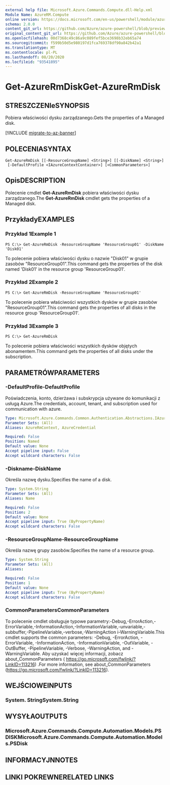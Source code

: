 ```yaml
---
external help file: Microsoft.Azure.Commands.Compute.dll-Help.xml
Module Name: AzureRM.Compute
online version: https://docs.microsoft.com/en-us/powershell/module/azurerm.compute/get-azurermdisk
schema: 2.0.0
content_git_url: https://github.com/Azure/azure-powershell/blob/preview/src/ResourceManager/Compute/Commands.Compute/help/Get-AzureRmDisk.md
original_content_git_url: https://github.com/Azure/azure-powershell/blob/preview/src/ResourceManager/Compute/Commands.Compute/help/Get-AzureRmDisk.md
ms.openlocfilehash: 00d7368c49c86a9c089fef5bce3698b32eb65a74
ms.sourcegitcommit: f599b50d5e980197d1fca769378df90a842b42a1
ms.translationtype: MT
ms.contentlocale: pl-PL
ms.lasthandoff: 08/20/2020
ms.locfileid: "93541895"
---
```

# <span data-ttu-id="c32be-101">Get-AzureRmDisk</span><span class="sxs-lookup"><span data-stu-id="c32be-101">Get-AzureRmDisk</span></span>

## <span data-ttu-id="c32be-102">STRESZCZENIe</span><span class="sxs-lookup"><span data-stu-id="c32be-102">SYNOPSIS</span></span>
<span data-ttu-id="c32be-103">Pobiera właściwości dysku zarządzanego.</span><span class="sxs-lookup"><span data-stu-id="c32be-103">Gets the properties of a Managed disk.</span></span>

[!INCLUDE [migrate-to-az-banner](../../includes/migrate-to-az-banner.md)]

## <span data-ttu-id="c32be-104">POLECENIA</span><span class="sxs-lookup"><span data-stu-id="c32be-104">SYNTAX</span></span>

```
Get-AzureRmDisk [[-ResourceGroupName] <String>] [[-DiskName] <String>]
 [-DefaultProfile <IAzureContextContainer>] [<CommonParameters>]
```

## <span data-ttu-id="c32be-105">Opis</span><span class="sxs-lookup"><span data-stu-id="c32be-105">DESCRIPTION</span></span>
<span data-ttu-id="c32be-106">Polecenie cmdlet **Get-AzureRmDisk** pobiera właściwości dysku zarządzanego.</span><span class="sxs-lookup"><span data-stu-id="c32be-106">The **Get-AzureRmDisk** cmdlet gets the properties of a Managed disk.</span></span>

## <span data-ttu-id="c32be-107">Przykłady</span><span class="sxs-lookup"><span data-stu-id="c32be-107">EXAMPLES</span></span>

### <span data-ttu-id="c32be-108">Przykład 1</span><span class="sxs-lookup"><span data-stu-id="c32be-108">Example 1</span></span>
```
PS C:\> Get-AzureRmDisk -ResourceGroupName 'ResourceGroup01' -DiskName 'Disk01'
```

<span data-ttu-id="c32be-109">To polecenie pobiera właściwości dysku o nazwie "Disk01" w grupie zasobów "ResourceGroup01".</span><span class="sxs-lookup"><span data-stu-id="c32be-109">This command gets the properties of the disk named 'Disk01' in the resource group 'ResourceGroup01'.</span></span>

### <span data-ttu-id="c32be-110">Przykład 2</span><span class="sxs-lookup"><span data-stu-id="c32be-110">Example 2</span></span>
```
PS C:\> Get-AzureRmDisk -ResourceGroupName 'ResourceGroup01'
```

<span data-ttu-id="c32be-111">To polecenie pobiera właściwości wszystkich dysków w grupie zasobów "ResourceGroup01".</span><span class="sxs-lookup"><span data-stu-id="c32be-111">This command gets the properties of all disks in the resource group 'ResourceGroup01'.</span></span>

### <span data-ttu-id="c32be-112">Przykład 3</span><span class="sxs-lookup"><span data-stu-id="c32be-112">Example 3</span></span>
```
PS C:\> Get-AzureRmDisk
```

<span data-ttu-id="c32be-113">To polecenie pobiera właściwości wszystkich dysków objętych abonamentem.</span><span class="sxs-lookup"><span data-stu-id="c32be-113">This command gets the properties of all disks under the subscription.</span></span>

## <span data-ttu-id="c32be-114">PARAMETRÓW</span><span class="sxs-lookup"><span data-stu-id="c32be-114">PARAMETERS</span></span>

### <span data-ttu-id="c32be-115">-DefaultProfile</span><span class="sxs-lookup"><span data-stu-id="c32be-115">-DefaultProfile</span></span>
<span data-ttu-id="c32be-116">Poświadczenia, konto, dzierżawa i subskrypcja używane do komunikacji z usługą Azure.</span><span class="sxs-lookup"><span data-stu-id="c32be-116">The credentials, account, tenant, and subscription used for communication with azure.</span></span>

```yaml
Type: Microsoft.Azure.Commands.Common.Authentication.Abstractions.IAzureContextContainer
Parameter Sets: (All)
Aliases: AzureRmContext, AzureCredential

Required: False
Position: Named
Default value: None
Accept pipeline input: False
Accept wildcard characters: False
```

### <span data-ttu-id="c32be-117">-Diskname</span><span class="sxs-lookup"><span data-stu-id="c32be-117">-DiskName</span></span>
<span data-ttu-id="c32be-118">Określa nazwę dysku.</span><span class="sxs-lookup"><span data-stu-id="c32be-118">Specifies the name of a disk.</span></span>

```yaml
Type: System.String
Parameter Sets: (All)
Aliases: Name

Required: False
Position: 2
Default value: None
Accept pipeline input: True (ByPropertyName)
Accept wildcard characters: False
```

### <span data-ttu-id="c32be-119">-ResourceGroupName</span><span class="sxs-lookup"><span data-stu-id="c32be-119">-ResourceGroupName</span></span>
<span data-ttu-id="c32be-120">Określa nazwę grupy zasobów.</span><span class="sxs-lookup"><span data-stu-id="c32be-120">Specifies the name of a resource group.</span></span>

```yaml
Type: System.String
Parameter Sets: (All)
Aliases:

Required: False
Position: 1
Default value: None
Accept pipeline input: True (ByPropertyName)
Accept wildcard characters: False
```

### <span data-ttu-id="c32be-121">CommonParameters</span><span class="sxs-lookup"><span data-stu-id="c32be-121">CommonParameters</span></span>
<span data-ttu-id="c32be-122">To polecenie cmdlet obsługuje typowe parametry:-Debug,-ErrorAction,-ErrorVariable,-InformationAction,-InformationVariable,-unvariable,-subbuffer,-PipelineVariable,-verbose,-WarningAction i-WarningVariable.</span><span class="sxs-lookup"><span data-stu-id="c32be-122">This cmdlet supports the common parameters: -Debug, -ErrorAction, -ErrorVariable, -InformationAction, -InformationVariable, -OutVariable, -OutBuffer, -PipelineVariable, -Verbose, -WarningAction, and -WarningVariable.</span></span> <span data-ttu-id="c32be-123">Aby uzyskać więcej informacji, zobacz about_CommonParameters ( https://go.microsoft.com/fwlink/?LinkID=113216) .</span><span class="sxs-lookup"><span data-stu-id="c32be-123">For more information, see about_CommonParameters (https://go.microsoft.com/fwlink/?LinkID=113216).</span></span>

## <span data-ttu-id="c32be-124">WEJŚCIOWE</span><span class="sxs-lookup"><span data-stu-id="c32be-124">INPUTS</span></span>

### <span data-ttu-id="c32be-125">System. String</span><span class="sxs-lookup"><span data-stu-id="c32be-125">System.String</span></span>

## <span data-ttu-id="c32be-126">WYSYŁA</span><span class="sxs-lookup"><span data-stu-id="c32be-126">OUTPUTS</span></span>

### <span data-ttu-id="c32be-127">Microsoft.Azure.Commands.Compute.Automation.Models.PSDISK</span><span class="sxs-lookup"><span data-stu-id="c32be-127">Microsoft.Azure.Commands.Compute.Automation.Models.PSDisk</span></span>

## <span data-ttu-id="c32be-128">INFORMACYJN</span><span class="sxs-lookup"><span data-stu-id="c32be-128">NOTES</span></span>

## <span data-ttu-id="c32be-129">LINKI POKREWNE</span><span class="sxs-lookup"><span data-stu-id="c32be-129">RELATED LINKS</span></span>
